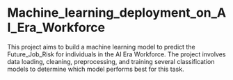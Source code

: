 # Machine_learning_deployment_on_AI_Era_Workforce
This project aims to build a machine learning model to predict the Future_Job_Risk for individuals in the AI Era Workforce. The project involves data loading, cleaning, preprocessing, and training several classification models to determine which model performs best for this task.
